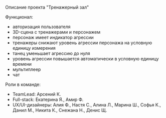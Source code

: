 Описание проекта "Тренажерный зал"

Функционал:

* авторизация пользователя
* 3D-сцена с тренажерами и персонажем
* персонаж имеет индикатор агрессии
* тренажеры снижают уровень агрессии персонажа на условную единицу измерения
* танец уменьшает агрессию до нуля
* уровень агрессии повышается автоматически в условную единицу времени
* мультиплеер
* чат

Роли в команде:
* TeamLead: Арсений К.
* Full-stack: Екатерина Я., Амир Ф.
* UX/UI-дизайнеры: Алия Ф., Настя С., Алина Л., Марина Ш., Софья К., Данил М., Никита К., Снежана Н., Денис Щ.
